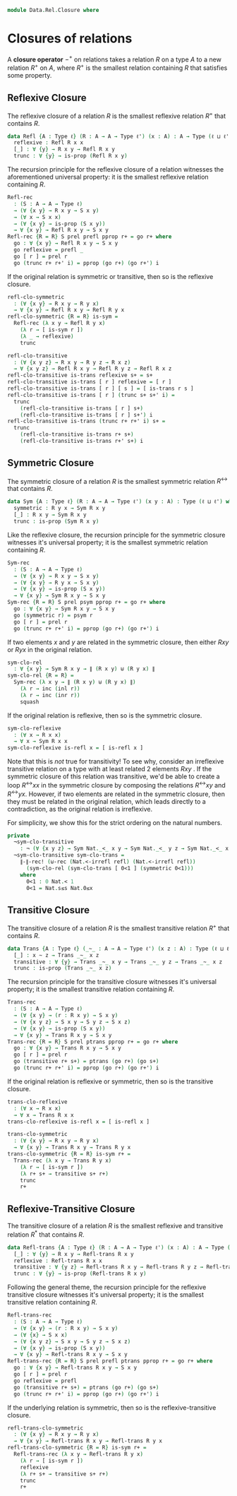 <!--
```agda
open import 1Lab.Prelude
open import Data.Sum

import Data.Nat as Nat
import Data.Nat.Order as Nat
```
-->

```agda
module Data.Rel.Closure where
```

<!--
```agda
private variable
  ℓ ℓ' ℓ'' : Level
  A B X : Type ℓ
  R S : A → A → Type ℓ
```
-->

# Closures of relations

A **closure operator** $-^{+}$ on relations takes a relation $R$ on a type
$A$ to a new relation $R^{+}$ on $A$, where $R^{+}$ is the smallest
relation containing $R$ that satisfies some property.

<!-- [TODO: Reed M, 01/06/2023] Talk about monads here. -->

## Reflexive Closure

The reflexive closure of a relation $R$ is the smallest reflexive
relation $R^{=}$ that contains $R$.

```agda
data Refl {A : Type ℓ} (R : A → A → Type ℓ') (x : A) : A → Type (ℓ ⊔ ℓ') where
  reflexive : Refl R x x
  [_] : ∀ {y} → R x y → Refl R x y
  trunc : ∀ {y} → is-prop (Refl R x y)
```

<!--
```agda
instance
  Refl-H-Level : ∀ {x y} {n} → H-Level (Refl R x y) (suc n)
  Refl-H-Level = prop-instance trunc

Refl-elim
  : (P : ∀ (x y : A) → Refl R x y → Type ℓ'')
  → (∀ {x y} → (r : R x y) → P x y [ r ])
  → (∀ x → P x x reflexive)
  → (∀ {x y} → (r+ : Refl R x y) → is-prop (P x y r+))
  → ∀ {x y} → (r+ : Refl R x y) → P x y r+
Refl-elim {R = R} P prel prefl pprop r+ = go r+ where
  go : ∀ {x y} → (r+ : Refl R x y) → P x y r+
  go reflexive = prefl _
  go [ x ] = prel x
  go (trunc r+ r+' i) =
    is-prop→pathp (λ i → pprop (trunc r+ r+' i)) (go r+) (go r+') i
```
-->

The recursion principle for the reflexive closure of a relation witnesses
the aforementioned universal property: it is the smallest reflexive
relation containing $R$.

```agda
Refl-rec
  : (S : A → A → Type ℓ)
  → (∀ {x y} → R x y → S x y)
  → (∀ x → S x x)
  → (∀ {x y} → is-prop (S x y))
  → ∀ {x y} → Refl R x y → S x y
Refl-rec {R = R} S prel prefl pprop r+ = go r+ where
  go : ∀ {x y} → Refl R x y → S x y
  go reflexive = prefl _
  go [ r ] = prel r
  go (trunc r+ r+' i) = pprop (go r+) (go r+') i
```

If the original relation is symmetric or transitive, then so is the
reflexive closure.

```agda
refl-clo-symmetric
  : (∀ {x y} → R x y → R y x)
  → ∀ {x y} → Refl R x y → Refl R y x
refl-clo-symmetric {R = R} is-sym =
  Refl-rec (λ x y → Refl R y x)
    (λ r → [ is-sym r ])
    (λ _ → reflexive)
    trunc

refl-clo-transitive
  : (∀ {x y z} → R x y → R y z → R x z)
  → ∀ {x y z} → Refl R x y → Refl R y z → Refl R x z
refl-clo-transitive is-trans reflexive s+ = s+
refl-clo-transitive is-trans [ r ] reflexive = [ r ]
refl-clo-transitive is-trans [ r ] [ s ] = [ is-trans r s ]
refl-clo-transitive is-trans [ r ] (trunc s+ s+' i) =
  trunc
    (refl-clo-transitive is-trans [ r ] s+)
    (refl-clo-transitive is-trans [ r ] s+') i
refl-clo-transitive is-trans (trunc r+ r+' i) s+ =
  trunc
    (refl-clo-transitive is-trans r+ s+)
    (refl-clo-transitive is-trans r+' s+) i
```


## Symmetric Closure

The symmetric closure of a relation $R$ is the smallest symmetric
relation $R^{\leftrightarrow}$ that contains $R$.

```agda
data Sym {A : Type ℓ} (R : A → A → Type ℓ') (x y : A) : Type (ℓ ⊔ ℓ') where
  symmetric : R y x → Sym R x y
  [_] : R x y → Sym R x y
  trunc : is-prop (Sym R x y)
```

<!--
```agda
instance
  Sym-H-Level : ∀ {x y} {n} → H-Level (Refl R x y) (suc n)
  Sym-H-Level = prop-instance trunc

Sym-elim
  : (P : ∀ (x y : A) → Sym R x y → Type ℓ'')
  → (∀ {x y} → (r : R x y) → P x y [ r ])
  → (∀ {x y} → (r : R y x) → P x y (symmetric r))
  → (∀ {x y} → (r+ : Sym R x y) → is-prop (P x y r+))
  → ∀ {x y} → (r+ : Sym R x y) → P x y r+
Sym-elim {R = R} P prel psym pprop r+ = go r+ where
  go : ∀ {x y} → (r+ : Sym R x y) → P x y r+
  go (symmetric x) = psym x
  go [ x ] = prel x
  go (trunc r+ r+' i) =
    is-prop→pathp (λ i → pprop (trunc r+ r+' i)) (go r+) (go r+') i
```
-->

Like the reflexive closure, the recursion principle for the symmetric
closure witnesses it's universal property; it is the smallest symmetric
relation containing $R$.

```agda
Sym-rec
  : (S : A → A → Type ℓ)
  → (∀ {x y} → R x y → S x y)
  → (∀ {x y} → R y x → S x y)
  → (∀ {x y} → is-prop (S x y))
  → ∀ {x y} → Sym R x y → S x y
Sym-rec {R = R} S prel psym pprop r+ = go r+ where
  go : ∀ {x y} → Sym R x y → S x y
  go (symmetric r) = psym r
  go [ r ] = prel r
  go (trunc r+ r+' i) = pprop (go r+) (go r+') i
```

If two elements $x$ and $y$ are related in the symmetric closure, then
either $R x y$ or $R y x$ in the original relation.

```agda
sym-clo-rel
  : ∀ {x y} → Sym R x y → ∥ (R x y) ⊎ (R y x) ∥
sym-clo-rel {R = R} =
  Sym-rec (λ x y → ∥ (R x y) ⊎ (R y x) ∥)
    (λ r → inc (inl r))
    (λ r → inc (inr r))
    squash
```



If the original relation is reflexive, then so is the symmetric closure.

```agda
sym-clo-reflexive
  : (∀ x → R x x)
  → ∀ x → Sym R x x
sym-clo-reflexive is-refl x = [ is-refl x ]
```

Note that this is *not* true for transitivity! To see why, consider an
irreflexive transitive relation on a type with at least related 2
elements $R x y$ . If the symmetric closure of this relation was
transitive, we'd be able to create a loop $R^{\leftrightarrow} x x$ in
the symmetric closure by composing the relations $R^{\leftrightarrow} x
y$ and $R^{\leftrightarrow} y x$.  However, if two elements are related
in the symmetric closure, then they must be related in the original
relation, which leads directly to a contradiction, as the original
relation is irreflexive.

For simplicity, we show this for the strict ordering on the natural
numbers.

```agda
private
  ¬sym-clo-transitive
    : ¬ (∀ {x y z} → Sym Nat._<_ x y → Sym Nat._<_ y z → Sym Nat._<_ x z)
  ¬sym-clo-transitive sym-clo-trans =
    ∥-∥-rec! (⊎-rec (Nat.<-irrefl refl) (Nat.<-irrefl refl))
      (sym-clo-rel (sym-clo-trans [ 0<1 ] (symmetric 0<1)))
    where
      0<1 : 0 Nat.< 1
      0<1 = Nat.s≤s Nat.0≤x
```


## Transitive Closure

The transitive closure of a relation $R$ is the smallest transitive
relation $R^{+}$ that contains $R$.

```agda
data Trans {A : Type ℓ} (_~_ : A → A → Type ℓ') (x z : A) : Type (ℓ ⊔ ℓ') where
  [_] : x ~ z → Trans _~_ x z
  transitive : ∀ {y} → Trans _~_ x y → Trans _~_ y z → Trans _~_ x z
  trunc : is-prop (Trans _~_ x z)
```

<!--
```agda
instance
  Trans-H-Level : ∀ {x y} {n} → H-Level (Trans R x y) (suc n)
  Trans-H-Level = prop-instance trunc

Trans-elim
  : (P : ∀ (x y : A) → Trans R x y → Type ℓ)
  → (∀ {x y} → (r : R x y) → P x y [ r ])
  → (∀ {x y z} → (r+ : Trans R x y) → (s+ : Trans R y z)
     → P x y r+ → P y z s+
     → P x z (transitive r+ s+))
  → (∀ {x y} → (r+ : Trans R x y) → is-prop (P x y r+))
  → ∀ {x y} → (r+ : Trans R x y) → P x y r+
Trans-elim {R = R} P prel ptrans pprop r+ = go r+ where
  go : ∀ {x y} → (r+ : Trans R x y) → P x y r+
  go [ r ] = prel r
  go (transitive r+ s+) = ptrans r+ s+ (go r+) (go s+)
  go (trunc r+ r+' i) =
    is-prop→pathp (λ i → pprop (trunc r+ r+' i)) (go r+) (go r+') i
```
-->

The recursion principle for the transitive closure witnesses it's
universal property; it is the smallest transitive relation containing $R$.

```agda
Trans-rec
  : (S : A → A → Type ℓ)
  → (∀ {x y} → (r : R x y) → S x y)
  → (∀ {x y z} → S x y → S y z → S x z)
  → (∀ {x y} → is-prop (S x y))
  → ∀ {x y} → Trans R x y → S x y
Trans-rec {R = R} S prel ptrans pprop r+ = go r+ where
  go : ∀ {x y} → Trans R x y → S x y
  go [ r ] = prel r
  go (transitive r+ s+) = ptrans (go r+) (go s+)
  go (trunc r+ r+' i) = pprop (go r+) (go r+') i
```

If the original relation is reflexive or symmetric, then so is the
transitive closure.

```agda
trans-clo-reflexive
  : (∀ x → R x x)
  → ∀ x → Trans R x x
trans-clo-reflexive is-refl x = [ is-refl x ]

trans-clo-symmetric
  : (∀ {x y} → R x y → R y x)
  → ∀ {x y} → Trans R x y → Trans R y x
trans-clo-symmetric {R = R} is-sym r+ =
  Trans-rec (λ x y → Trans R y x)
    (λ r → [ is-sym r ])
    (λ r+ s+ → transitive s+ r+)
    trunc
    r+
```

## Reflexive-Transitive Closure

The transitive closure of a relation $R$ is the smallest reflexive and
transitive relation $R^{*}$ that contains $R$.

```agda
data Refl-trans {A : Type ℓ} (R : A → A → Type ℓ') (x : A) : A → Type (ℓ ⊔ ℓ') where
  [_] : ∀ {y} → R x y → Refl-trans R x y
  reflexive : Refl-trans R x x
  transitive : ∀ {y z} → Refl-trans R x y → Refl-trans R y z → Refl-trans R x z
  trunc : ∀ {y} → is-prop (Refl-trans R x y)
```

<!--
```agda
instance
  Refl-trans-H-Level : ∀ {x y} {n} → H-Level (Trans R x y) (suc n)
  Refl-trans-H-Level = prop-instance trunc

Refl-trans-elim
  : (P : ∀ (x y : A) → Refl-trans R x y → Type ℓ'')
  → (∀ {x y} → (r : R x y) → P x y [ r ])
  → (∀ {x} → P x x reflexive)
  → (∀ {x y z} → (r+ : Refl-trans R x y) → (s+ : Refl-trans R y z)
     → P x y r+ → P y z s+
     → P x z (transitive r+ s+))
  → (∀ {x y} → (r+ : Refl-trans R x y) → is-prop (P x y r+))
  → ∀ {x y} → (r+ : Refl-trans R x y) → P x y r+
Refl-trans-elim {R = R} P prel prefl ptrans pprop r+ = go r+ where
  go : ∀ {x y} → (r+ : Refl-trans R x y) → P x y r+
  go [ r ] = prel r
  go reflexive = prefl
  go (transitive r+ s+) = ptrans r+ s+ (go r+) (go s+)
  go (trunc r+ r+' i) =
    is-prop→pathp (λ i → pprop (trunc r+ r+' i)) (go r+) (go r+') i
```
-->

Following the general theme, the recursion principle for the reflexive
transitive closure witnesses it's universal property; it is the smallest
transitive relation containing $R$.

```agda
Refl-trans-rec
  : (S : A → A → Type ℓ)
  → (∀ {x y} → (r : R x y) → S x y)
  → (∀ {x} → S x x)
  → (∀ {x y z} → S x y → S y z → S x z)
  → (∀ {x y} → is-prop (S x y))
  → ∀ {x y} → Refl-trans R x y → S x y
Refl-trans-rec {R = R} S prel prefl ptrans pprop r+ = go r+ where
  go : ∀ {x y} → Refl-trans R x y → S x y
  go [ r ] = prel r
  go reflexive = prefl
  go (transitive r+ s+) = ptrans (go r+) (go s+)
  go (trunc r+ r+' i) = pprop (go r+) (go r+') i
```

If the underlying relation is symmetric, then so is the
reflexive-transitive closure.

```agda
refl-trans-clo-symmetric
  : (∀ {x y} → R x y → R y x)
  → ∀ {x y} → Refl-trans R x y → Refl-trans R y x
refl-trans-clo-symmetric {R = R} is-sym r+ =
  Refl-trans-rec (λ x y → Refl-trans R y x)
    (λ r → [ is-sym r ])
    reflexive
    (λ r+ s+ → transitive s+ r+)
    trunc
    r+
```
